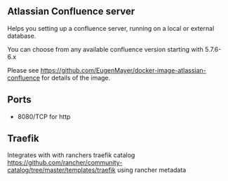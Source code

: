## Atlassian Confluence server

Helps you setting up a confluence server, running on a local or external database. 

You can choose from any available confluence version starting with 5.7.6-6.x

Please see https://github.com/EugenMayer/docker-image-atlassian-confluence for details of the image.

## Ports

- 8080/TCP for http

## Traefik 

Integrates with with ranchers traefik catalog https://github.com/rancher/community-catalog/tree/master/templates/traefik
using rancher metadata